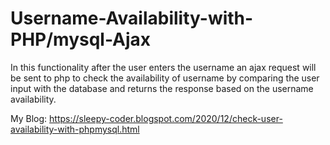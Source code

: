 # Username-Availability-with-PHP/mysql-Ajax
In this functionality after the user enters the username an ajax request will be sent to php to check the availability of username by comparing the user 
input with the database and returns the response based on the username availability.

My Blog: https://sleepy-coder.blogspot.com/2020/12/check-user-availability-with-phpmysql.html
